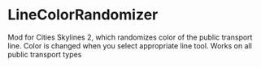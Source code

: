 ﻿# LineColorRandomizer

Mod for Cities Skylines 2, which randomizes color of the public transport line. Color is changed when you select appropriate line tool. Works on all public transport types